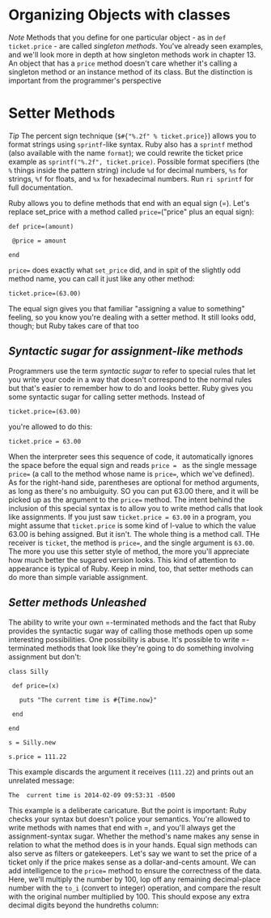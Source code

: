 # Organizing Objects with classes #

*Note* Methods that you define for one particular object - as in `def ticket.price` - are called *singleton methods*. You've already seen examples, and we'll look more in depth at how singleton methods work in chapter 13. An object that has a `price` method doesn't care whether it's calling a singleton method or an instance method of its class. But the distinction is important from the programmer's perspective

# Setter Methods #

*Tip* The percent sign technique (`$#{"%.2f" % ticket.price}`) allows you to format strings using `sprintf`-like syntax. Ruby also has a `sprintf` method (also available with the name `format`); we could rewrite the ticket price example as `sprintf("%.2f", ticket.price)`. Possible format specifiers (the `%` things inside the pattern string) include `%d` for decimal numbers, `%s` for strings, `%f` for floats, and `%x` for hexadecimal numbers. Run `ri sprintf` for full documentation.

Ruby allows you to define methods that end with an equal sign (=). Let's replace set_price with a method
called `price=`("price" plus an equal sign):

`def price=(amount)`

` @price = amount`

`end`

`price=` does exactly what `set_price` did, and in spit of the slightly odd method name, you can call it just like any other method:

`ticket.price=(63.00)`

The equal sign gives you that familiar "assigning a value to something" feeling, so you know you're dealing with a setter method. It still looks odd, though; but Ruby takes care of that too


## *Syntactic sugar for assignment-like methods* ##

Programmers use the term *syntactic sugar* to refer to special rules that let you write your code in a way that doesn't correspond to the normal rules but that's easier to remember how to do and looks better.
  Ruby gives you some syntactic sugar for calling setter methods. Instead of

  `ticket.price=(63.00)`

  you're allowed to do this:

  `ticket.price = 63.00`

  When the interpreter sees this sequence of code, it automatically ignores the space before the equal sign and reads `price = ` as the single message `price=` (a call to the method whose name is `price=`, which we've defined). As for the right-hand side, parentheses are optional for method arguments, as long as there's no ambuiguity. SO you can put 63.00 there, and it will be picked up as the argument to the `price=` method.
    The intent behind the inclusion of this special syntax is to allow you to write method calls that look
  like assignments. If you just saw `ticket.price = 63.00` in a program, you might assume that `ticket.price` is some kind of l-value to which the value 63.00 is behing assigned. But it isn't. The whole thing is a method call. THe receiver is `ticket`, the method is `price=`, and the single argument is `63.00`.
    The more you use this setter style of method, the more you'll appreciate how much better the sugared
  version looks. This kind of attention to appearance is typical of Ruby.
    Keep in mind, too, that setter methods can do more than simple variable assignment.

## *Setter methods Unleashed* ##
The ability to write your own =-terminated methods and the fact that Ruby provides the syntactic sugar way of calling those methods open up some interesting possibilities.
  One possibility is abuse. It's possible to write =-terminated methods that look like they're going to do
something involving assignment but don't:

`class Silly`

` def price=(x)`

`   puts "The current time is #{Time.now}"`

` end`

`end`

`s = Silly.new`

`s.price = 111.22`

This example discards the argument it receives (`111.22`) and prints out an unrelated message:

`The  current time is 2014-02-09 09:53:31 -0500`

This example is a deliberate caricature. But the point is important: Ruby checks your syntax but doesn't police your semantics. You're allowed to write methods with names that end with =, and you'll always get the assignment-syntax sugar. Whether the method's name makes any sense in relation to what the method does is in your hands.
  Equal sign methods can also serve as filters or gatekeepers. Let's say we want to set the price of a
ticket only if the price makes sense as a dollar-and-cents amount. We can add intelligence to the `price=` method to ensure the correctness of the data. Here, we'll multiply the number by 100, lop off any remaining decimal-place number with the `to_i` (convert to integer) operation, and compare the result with the original number multiplied by 100. This should expose any extra decimal digits beyond the hundreths column:
